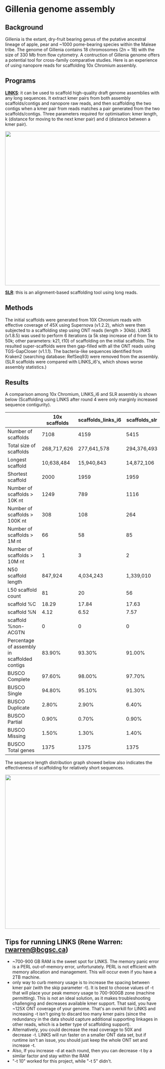 # Gillenia genome assembly

## Background

Gillenia is the extant, dry-fruit bearing genus of the putative ancestral lineage of apple, pear and ~1000 pome-bearing species within the Maleae tribe. The genome of Gillenia contains 18 chromosomes (2n = 18) with the size of 330 Mb from flow cytometry. A contruction of Gillenia genome offers a potential tool for cross-family comparative studies. Here is an experience of using nanopore reads for scaffolding 10x Chromium assembly.

## Programs

**[LINKS](https://github.com/bcgsc/LINKS)**: it can be used to scaffold high-quality draft genome assemblies with any long sequences. 
It extract kmer pairs from both assembly scaffolds/contigs and nanopore raw reads, and then scaffolding the two contigs when a kmer pair from reads matches a pair generated from the two scaffolds/contigs. Three parameters required for optimisation: kmer length, k (distance for moving to the next kmer pair) and d (distance between a kmer pair).

<p align="center">
  <img width="600" height="500" src="https://github.com/christinawu2008/methods-and-musings/blob/master/genome-assembly_ont/Gillenia/links_method.png">
</p>


**[SLR](https://github.com/luojunwei/SLR)**: this is an alignment-based scaffolding tool using long reads.

## Methods

The initial scaffolds were generated from 10X Chromium reads with effective coverage of 45X using Supernova (v1.2.2), which were then subjected to a scaffolding step using ONT reads (length > 30kb). LINKS (v1.8.5) was used to perform 6 iterations (a 5k step increase of d from 5k to 50k; other parameters: k21, t10) of scaffolding on the initial scaffolds. The resulted super-scaffolds were then gap-filled with all the ONT reads using TGS-GapCloser (v1.1.1). The bacteria-like sequences identified from Kraken2 (searching database: RefSeq93) were removed from the assembly. (SLR scaffolds were compared with LINKS_i6's, which shows worse assembly statistics.)

## Results

A comparison among 10x Chromium, LINKS_i6 and SLR assembly is shown below (Scaffolding using LINKS after round 4 were only marginly increased sequence contigurity).

|                                              | 10x scaffolds | scaffolds\_links\_i6 | scaffolds\_slr |
| -------------------------------------------- | ------------- | -------------------- | -------------- |
| Number of scaffolds                          | 7108          | 4159                 | 5415           |
| Total size of scaffolds                      | 268,717,626     | 277,641,578            | 294,376,493      |
| Longest scaffold                             | 10,638,484      | 15,940,843             | 14,872,106       |
| Shortest scaffold                            | 2000          | 1959                 | 1959           |
| Number of scaffolds > 10K nt                 | 1249          | 789                  | 1116           |
| Number of scaffolds > 100K nt                | 308           | 108                  | 264            |
| Number of scaffolds > 1M nt                  | 66            | 58                   | 85             |
| Number of scaffolds > 10M nt                 | 1             | 3                    | 2              |
| N50 scaffold length                          | 847,924        | 4,034,243              | 1,339,010        |
| L50 scaffold count                           | 81            | 20                   | 56             |
| scaffold %C                                  | 18.29         | 17.84                | 17.63          |
| scaffold %N                                  | 4.12          | 6.52                 | 7.57           |
| scaffold %non-ACGTN                          | 0             | 0                    | 0              |
| Percentage of assembly in scaffolded contigs | 83.90%        | 93.30%               | 91.00%         |
| BUSCO Complete                               | 97.60%        | 98.00%               | 97.70%         |
| BUSCO Single                                 | 94.80%        | 95.10%               | 91.30%         |
| BUSCO Duplicate                              | 2.80%         | 2.90%                | 6.40%          |
| BUSCO Partial                                | 0.90%         | 0.70%                | 0.90%          |
| BUSCO Missing                                | 1.50%         | 1.30%                | 1.40%          |
| BUSCO Total genes                            | 1375          | 1375                 | 1375           |

The sequence length distribution graph showed below also indicates the effectiveness of scaffolding for relatively short sequences. 

<p align="center">
  <img width="600" height="500" src="https://github.com/christinawu2008/methods-and-musings/blob/master/genome-assembly_ont/Gillenia/seq_len_dis.png">
</p>

## Tips for running LINKS (Rene Warren: rwarren@bcgsc.ca)

* ~700-900 GB RAM is the sweet spot for LINKS. The memory panic error is a PERL out-of-memory error, unfortunately. PERL is not efficient with memory allocation and management. This will occur even if you have a 2TB machine. 
* only way to curb memory usage is to increase the spacing between kmer pair (with the skip parameter -t). It is best to choose values of -t that will place your peak memory usage to 700-900GB zone (machine permitting). This is not an ideal solution, as it makes troubleshooting challenging and decreases available kmer support. That said, you have ~125X ONT coverage of your genome. That's an overkill for LINKS and increasing -t isn't going to discard too many kmer pairs (since the redundancy in the data should capture additional supporting linkages in other reads, which is a better type of scaffolding support). 
* Alternatively, you could decrease the read coverage to 50X and decrease -t. LINKS will run faster on a smaller ONT data set, but if runtime isn't an issue, you should just keep the whole ONT set and increase -t. 
* Also, If you increase -d at each round, then you can decrease -t by a similar factor and stay within the RAM
* "-t 10" worked for this project, while "-t 5" didn't.
